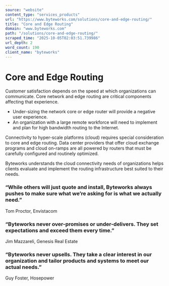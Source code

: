 ```yaml
---
source: "website"
content_type: "services_products"
url: "https://www.byteworks.com/solutions/core-and-edge-routing/"
title: "Core and Edge Routing"
domain: "www.byteworks.com"
path: "/solutions/core-and-edge-routing/"
scraped_time: "2025-10-05T02:03:51.739986"
url_depth: 2
word_count: 190
client_name: "byteworks"
---
```


# Core and Edge Routing

Customer satisfaction depends on the speed at which organizations can communicate. Core network and edge routing are critical components affecting that experience.

- Under-sizing the network core or edge router will provide a negative user experience.  
- An organization with a large remote workforce will need to implement and plan for high bandwidth routing to the Internet.

Connectivity to hyper-scale platforms (cloud) requires special consideration to core and edge routing. Data center providers that offer cloud exchange programs and cloud on-ramps are all powered by routers that must be carefully configured and routinely optimized.

Byteworks understands the cloud connectivity needs of organizations helps clients evaluate and implement the routing infrastructure best suited to their needs.

### “While others will just quote and install, Byteworks always pushes to make sure what we’re asking for is what we actually need.”

Tom Proctor, Envistacom

### “Byteworks never over-promises or under-delivers. They set expectations and exceed them every time.”

Jim Mazzareli, Genesis Real Estate

### “Byteworks never upsells. They take a clear interest in our organization and tailor products and systems to meet our actual needs.”

Guy Foster, Hosepower